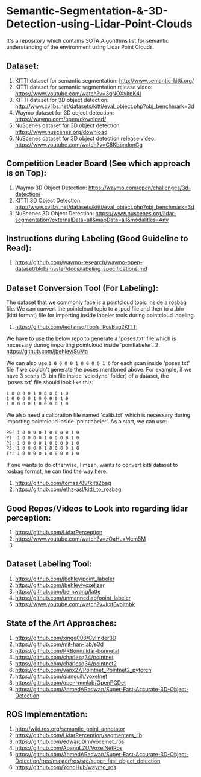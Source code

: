# Semantic-Segmentation-&-3D-Detection-using-Lidar-Point-Clouds
It's a repository which contains SOTA Algorithms list for semantic understanding of the environment using Lidar Point Clouds.

## Dataset:
1. KITTI dataset for semantic segmentation: http://www.semantic-kitti.org/
2. KITTI dataset for semantic segmentation release video: https://www.youtube.com/watch?v=3qNOXvkpK4I
3. KITTI dataset for 3D object detection: http://www.cvlibs.net/datasets/kitti/eval_object.php?obj_benchmark=3d
4. Waymo dataset for 3D object detection: https://waymo.com/open/download/
5. NuScenes dataset for 3D object detection: https://www.nuscenes.org/download
6. NuScenes dataset for 3D object detection release video: https://www.youtube.com/watch?v=C6KbbndonGg

## Competition Leader Board (See which approach is on Top):
1. Waymo 3D Object Detection: https://waymo.com/open/challenges/3d-detection/
2. KITTI 3D Object Detection: http://www.cvlibs.net/datasets/kitti/eval_object.php?obj_benchmark=3d
3. NuScenes 3D Object Detection: https://www.nuscenes.org/lidar-segmentation?externalData=all&mapData=all&modalities=Any

## Instructions during Labeling (Good Guideline to Read):
1. https://github.com/waymo-research/waymo-open-dataset/blob/master/docs/labeling_specifications.md

## Dataset Conversion Tool (For Labeling):
The dataset that we commonly face is a pointcloud topic inside a rosbag file. We can convert the pointcloud topic to a .pcd file and then to a .bin (kitti format) file for importing inside labeler tools during pointcloud labeling.
1. https://github.com/leofansq/Tools_RosBag2KITTI

We have to use the below repo to generate a 'poses.txt' file which is necessary during importing pointcloud inside 'pointlabeler'. 
2. https://github.com/jbehley/SuMa

We can also use ```1 0 0 0 0 1 0 0 0 0 1 0``` for each scan inside 'poses.txt' file if we couldn't generate the poses mentioned above. For example, if we have 3 scans (3 .bin file inside 'velodyne' folder) of a dataset, the 'poses.txt' file should look like this:
```
1 0 0 0 0 1 0 0 0 0 1 0
1 0 0 0 0 1 0 0 0 0 1 0
1 0 0 0 0 1 0 0 0 0 1 0
```

We also need a calibration file named 'calib.txt' which is necessary during importing pointcloud inside 'pointlabeler'. As a start, we can use:
```
P0: 1 0 0 0 0 1 0 0 0 0 1 0
P1: 1 0 0 0 0 1 0 0 0 0 1 0
P2: 1 0 0 0 0 1 0 0 0 0 1 0
P3: 1 0 0 0 0 1 0 0 0 0 1 0
Tr: 1 0 0 0 0 1 0 0 0 0 1 0
```

If one wants to do otherwise, I mean, wants to convert kitti dataset to rosbag format, he can find the way here.
1. https://github.com/tomas789/kitti2bag
2. https://github.com/ethz-asl/kitti_to_rosbag

## Good Repos/Videos to Look into regarding lidar perception:
1. https://github.com/LidarPerception
2. https://www.youtube.com/watch?v=zOaHuxMem5M
3. 

## Dataset Labeling Tool:
1. https://github.com/jbehley/point_labeler
2. https://github.com/jbehley/voxelizer
3. https://github.com/bernwang/latte
4. https://github.com/unmannedlab/point_labeler
5. https://www.youtube.com/watch?v=kxtBvoitnbk

## State of the Art Approaches:
1. https://github.com/xinge008/Cylinder3D
2. https://github.com/mit-han-lab/e3d
3. https://github.com/PRBonn/lidar-bonnetal
4. https://github.com/charlesq34/pointnet
5. https://github.com/charlesq34/pointnet2
6. https://github.com/yanx27/Pointnet_Pointnet2_pytorch
7. https://github.com/qianguih/voxelnet
8. https://github.com/open-mmlab/OpenPCDet
9. https://github.com/AhmedARadwan/Super-Fast-Accurate-3D-Object-Detection
## ROS Implementation:
1. http://wiki.ros.org/semantic_point_annotator
2. https://github.com/LidarPerception/segmenters_lib
3. https://github.com/edward0im/voxelnet_ros
4. https://github.com/AbangLZU/VoxelNetRos
5. https://github.com/AhmedARadwan/Super-Fast-Accurate-3D-Object-Detection/tree/master/ros/src/super_fast_object_detection
6. https://github.com/YonoHub/waymo_ros
